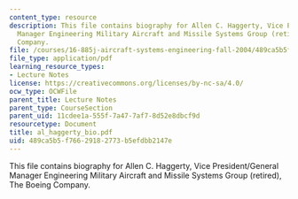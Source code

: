 ```yaml
---
content_type: resource
description: This file contains biography for Allen C. Haggerty, Vice President/General
  Manager Engineering Military Aircraft and Missile Systems Group (retired), The Boeing
  Company.
file: /courses/16-885j-aircraft-systems-engineering-fall-2004/489ca5b5f76629182773b5efdbb2147e_al_haggerty_bio.pdf
file_type: application/pdf
learning_resource_types:
- Lecture Notes
license: https://creativecommons.org/licenses/by-nc-sa/4.0/
ocw_type: OCWFile
parent_title: Lecture Notes
parent_type: CourseSection
parent_uid: 11cdee1a-555f-7a47-7af7-8d52e8dbcf9d
resourcetype: Document
title: al_haggerty_bio.pdf
uid: 489ca5b5-f766-2918-2773-b5efdbb2147e
---
```

This file contains biography for Allen C. Haggerty, Vice President/General Manager Engineering Military Aircraft and Missile Systems Group (retired), The Boeing Company.